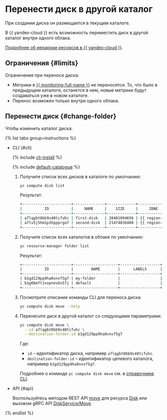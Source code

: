 # Перенести диск в другой каталог

При создании диска он размещается в текущем каталоге.

В {{ yandex-cloud }} есть возможность переместить диск в другой каталог внутри одного облака.

[Подробнее об иерархии ресурсов в {{ yandex-cloud }}](../../../resource-manager/concepts/resources-hierarchy.md).

## Ограничения {#limits}

Ограничения при переносе диска:  

* Метрики в [{{ monitoring-full-name }}](../../../monitoring/) не переносятся. То, что было в предыдущем каталоге, останется в нем, новые метрики будут создаваться уже в новом каталоге.
* Перенос возможен только внутри одного облака.

## Перенести диск {#change-folder}

Чтобы изменить каталог диска:

{% list tabs group=instructions %}

- CLI {#cli}

  {% include [cli-install](../../../_includes/cli-install.md) %}
  
  {% include [default-catalogue](../../../_includes/default-catalogue.md) %}

  1. Получите список всех дисков в каталоге по умолчанию:

      ```bash
      yc compute disk list
      ```

      Результат:

      ```bash
      +----------------------+--------------+-------------+---------------+--------+----------------------+-------------------------+
      |          ID          |     NAME     |    SIZE     |     ZONE      | STATUS |     INSTANCE IDS     |       DESCRIPTION       |
      +----------------------+--------------+-------------+---------------+--------+----------------------+-------------------------+
      | a7lqgbt0bb9s40tifuhc | first-disk   | 20401094656 | {{ region-id }}-a | READY  | a7lcvu28njbhnkcteb5n |                         |
      | a7lv5j5hm1p1hppprga7 | second-disk  | 21474836480 | {{ region-id }}-a | READY  |                      |                         |
      +----------------------+--------------+-------------+---------------+--------+----------------------+-------------------------+
      ```      

  1. Получите список всех каталогов в облаке по умолчанию:

      ```bash
      yc resource-manager folder list
      ```

      Результат:

      ```bash
      +----------------------+--------------------+------------------+--------+
      |          ID          |        NAME        |      LABELS      | STATUS |
      +----------------------+--------------------+------------------+--------+
      | b1gd129pp9ha0vnvf5g7 | my-folder          |                  | ACTIVE |
      | b1g66mft1vopnevbn57j | default            |                  | ACTIVE |
      +----------------------+--------------------+------------------+--------+
      ```

  1. Посмотрите описание команды CLI для переноса диска:

      ```bash
      yc compute disk move --help
      ```

  1. Перенесите диск в другой каталог со следующими параметрами:

      ```bash
      yc compute disk move \
        --id a7lqgbt0bb9s40tifuhc \
        --destination-folder-id b1gd129pp9ha0vnvf5g7
      ```

      Где:

      * `id` – идентификатор диска, например `a7lqgbt0bb9s40tifuhc`.
      * `destination-folder-id` – идентификатор целевого каталога, например `b1gd129pp9ha0vnvf5g7`.

      Подробнее о команде `yc compute disk move` см. в [справочнике CLI](../../../cli/cli-ref/managed-services/compute/disk/move.md).

- API {#api}

  Воспользуйтесь методом REST API [move](../../api-ref/Disk/move.md) для ресурса [Disk](../../api-ref/Disk/index.md) или вызовом gRPC API [DiskService/Move](../../api-ref/grpc/disk_service.md#Move).

{% endlist %}
